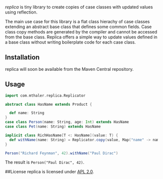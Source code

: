 _replica_ is tiny library to create copies of case classes with updated values using reflection.

The main use case for this library is a flat class hierachy of case classes extending an abstract base class that defines some common fields.
Case class copy methods are generated by the compiler and cannot be accessed from the base class. Replica offers a simple way
to update values defined in a base class without writing boilerplate code for each case class.

## Installation

replica will soon be available from the Maven Central repository.

## Usage

```scala
import com.mthaler.replica.Replicator

abstract class HasName extends Product {

  def name: String
}
case class Person(name: String, age: Int) extends HasName
case class Pet(name: String) extends HasName

implicit class RichHasName[T <: HasName](value: T) {
  def withName(name: String) = Replicator.copy(value, Map("name" -> name))
}

Person("Richard Feynman", 42).withName("Paul Dirac")
```

The result is `Person("Paul Dirac", 42)`.

##License
replica is licensed under [APL 2.0](http://www.apache.org/licenses/LICENSE-2.0).
